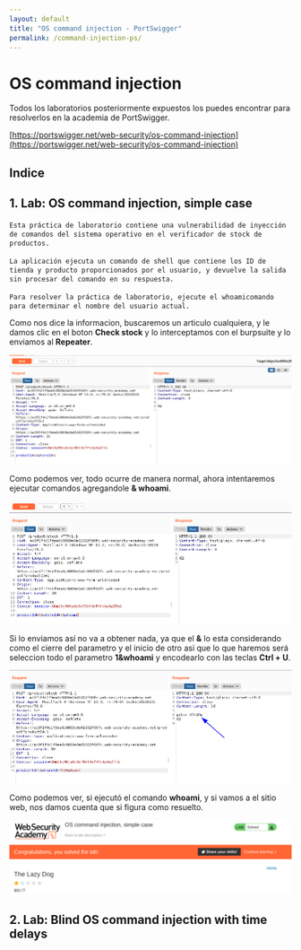 ```yaml
---
layout: default
title: "OS command injection - PortSwigger"
permalink: /command-injection-ps/
---
```


# OS command injection

Todos los laboratorios posteriormente expuestos los puedes encontrar para resolverlos en la academia de PortSwigger.

[https://portswigger.net/web-security/os-command-injection](https://portswigger.net/web-security/os-command-injection)

## Indice



## 1. Lab: OS command injection, simple case

```text
Esta práctica de laboratorio contiene una vulnerabilidad de inyección de comandos del sistema operativo en el verificador de stock de productos.

La aplicación ejecuta un comando de shell que contiene los ID de tienda y producto proporcionados por el usuario, y devuelve la salida sin procesar del comando en su respuesta.

Para resolver la práctica de laboratorio, ejecute el whoamicomando para determinar el nombre del usuario actual.
```

Como nos dice la informacion, buscaremos un articulo cualquiera, y le damos clic en el boton **Check stock** y lo interceptamos con el burpsuite y lo enviamos al **Repeater**.

![](img1.png)

Como podemos ver, todo ocurre de manera normal, ahora intentaremos ejecutar comandos agregandole **& whoami**.

![U](img2.png)

Si lo enviamos así no va a obtener nada, ya que el **&** lo esta considerando como el cierre del parametro y el inicio de otro asi que lo que haremos será seleccion todo el parametro **1&whoami** y encodearlo con las teclas **Ctrl + U**.

![](img3.png)

Como podemos ver, si ejecutó el comando **whoami**, y si vamos a el sitio web, nos damos cuenta que si figura como resuelto.

![](img4.png)

## 2. Lab: Blind OS command injection with time delays


